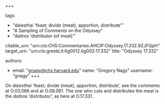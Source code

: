 +++

tags:
- "daiesthai ‘feast; divide (meat), apportion, distribute’"
- "A Sampling of Comments on the Odyssey"
- "daitros ‘distributor (of meat)’"

citable_urn: "urn:cts:CHS:Commentaries.AHCIP:Odyssey.17.332.9ZJFQpH"
target_urn: "urn:cts:greekLit:tlg0012.tlg002:17.332"
title: "Odyssey 17.332"

authors:
- email: "gnagy@chs.harvard.edu"
  name: "Gregory Nagy"
  username: "gnagy"
+++

<p>On <em>daiesthai</em> ‘feast; divide (meat), apportion, distribute’, see the comments at O.03.066 and at O.08.061. The one who cuts and distributes the meat is the <em>daitros</em> ‘distributor’, as here at O.17.331.  </p>